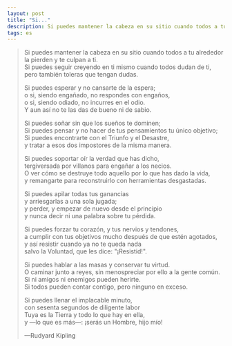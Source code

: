 ```yaml
---
layout: post
title: "Si..."
description: Si puedes mantener la cabeza en su sitio cuando todos a tu alrededor la pierden.
tags: es
---
```


> Si puedes mantener la cabeza en su sitio cuando todos a tu alrededor  
> la pierden y te culpan a ti.  
> Si puedes seguir creyendo en ti mismo cuando todos dudan de ti,  
> pero también toleras que tengan dudas.  
>
> Si puedes esperar y no cansarte de la espera;  
> o si, siendo engañado, no respondes con engaños,  
> o si, siendo odiado, no incurres en el odio.  
> Y aun así no te las das de bueno ni de sabio.  
>
> Si puedes soñar sin que los sueños te dominen;  
> Si puedes pensar y no hacer de tus pensamientos tu único objetivo;  
> Si puedes encontrarte con el Triunfo y el Desastre,  
> y tratar a esos dos impostores de la misma manera.  
>
> Si puedes soportar oír la verdad que has dicho,  
> tergiversada por villanos para engañar a los necios.  
> O ver cómo se destruye todo aquello por lo que has dado la vida,  
> y remangarte para reconstruirlo con herramientas desgastadas.  
>
> Si puedes apilar todas tus ganancias  
> y arriesgarlas a una sola jugada;  
> y perder, y empezar de nuevo desde el principio  
> y nunca decir ni una palabra sobre tu pérdida.  
>
> Si puedes forzar tu corazón, y tus nervios y tendones,  
> a cumplir con tus objetivos mucho después de que estén agotados,  
> y así resistir cuando ya no te queda nada  
> salvo la Voluntad, que les dice: "¡Resistid!".  
>
> Si puedes hablar a las masas y conservar tu virtud.  
> O caminar junto a reyes, sin menospreciar por ello a la gente común.  
> Si ni amigos ni enemigos pueden herirte.  
> Si todos pueden contar contigo, pero ninguno en exceso.  
>
> Si puedes llenar el implacable minuto,  
> con sesenta segundos de diligente labor  
> Tuya es la Tierra y todo lo que hay en ella,  
> y —lo que es más—: ¡serás un Hombre, hijo mío!  
>
> —Rudyard Kipling
